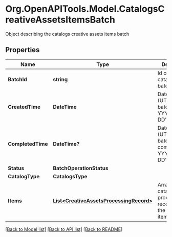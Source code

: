 # Org.OpenAPITools.Model.CatalogsCreativeAssetsItemsBatch
Object describing the catalogs creative assets items batch

## Properties

Name | Type | Description | Notes
------------ | ------------- | ------------- | -------------
**BatchId** | **string** | Id of the catalogs items batch | [optional] 
**CreatedTime** | **DateTime** | Date and time (UTC) of the batch creation: YYYY-MM-DD&#39;T&#39;hh:mm:ss | [optional] [readonly] 
**CompletedTime** | **DateTime?** | Date and time (UTC) of the batch completion: YYYY-MM-DD&#39;T&#39;hh:mm:ss | [optional] [readonly] 
**Status** | **BatchOperationStatus** |  | [optional] 
**CatalogType** | **CatalogsType** |  | 
**Items** | [**List&lt;CreativeAssetsProcessingRecord&gt;**](CreativeAssetsProcessingRecord.md) | Array with the catalogs items processing records part of the catalogs items batch | [optional] 

[[Back to Model list]](../README.md#documentation-for-models) [[Back to API list]](../README.md#documentation-for-api-endpoints) [[Back to README]](../README.md)

